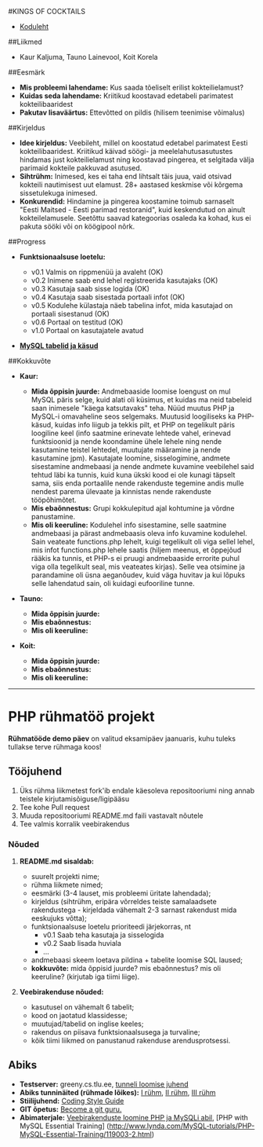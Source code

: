 #KINGS OF COCKTAILS
* [Koduleht](http://greeny.cs.tlu.ee/~kaurkal/GT_Kaur_Tauno_Koit/php-ruhmatoo-projekt/grupitoo2/home.php)

##Liikmed
* Kaur Kaljuma, Tauno Lainevool, Koit Korela

##Eesmärk 
* **Mis probleemi lahendame:** Kus saada tõeliselt erilist kokteilielamust?
* **Kuidas seda lahendame:** Kriitikud koostavad edetabeli parimatest kokteilibaaridest
* **Pakutav lisaväärtus:** Ettevõtted on pildis (hilisem teenimise võimalus)

##Kirjeldus 
* **Idee kirjeldus:** Veebileht, millel on koostatud edetabel parimatest Eesti kokteilibaaridest. Kriitikud käivad söögi- ja meelelahutusasutustes hindamas just kokteilielamust ning koostavad pingerea, et selgitada välja parimaid kokteile pakkuvad asutused.
* **Sihtrühm:** Inimesed, kes ei taha end lihtsalt täis juua, vaid otsivad kokteili nautimisest uut elamust. 28+ aastased keskmise või kõrgema sissetulekuga inimesed.
* **Konkurendid:** Hindamine ja pingerea koostamine toimub sarnaselt "Eesti Maitsed - Eesti parimad restoranid", kuid keskendutud on ainult kokteilelamusele. Seetõttu saavad kategoorias osaleda ka kohad, kus ei pakuta sööki või on köögipool nõrk.


##Progress
* **Funktsionaalsuse loetelu:**
   * v0.1 Valmis on rippmenüü ja avaleht (OK)
   * v0.2 Inimene saab end lehel registreerida kasutajaks (OK)
   * v0.3 Kasutaja saab sisse logida (OK)
   * v0.4 Kasutaja saab sisestada portaali infot (OK)
   * v0.5 Kodulehe külastaja näeb tabelina infot, mida kasutajad on portaali sisestanud (OK)
   * v0.6 Portaal on testitud (OK)
   * v1.0 Portaal on kasutajatele avatud

* **[MySQL tabelid ja käsud](http://www.tlu.ee/~kkkaur/PHP/MySQL_for_PHP.JPG)**

##Kokkuvõte
* **Kaur:** 
   * **Mida õppisin juurde:** Andmebaaside loomise loengust on mul MySQL päris selge, kuid alati oli küsimus, et kuidas ma neid tabeleid saan inimesele "käega katsutavaks" teha. Nüüd muutus PHP ja MySQL-i omavaheline seos selgemaks. Muutusid loogiliseks ka PHP-käsud, kuidas info liigub ja tekkis pilt, et PHP on tegelikult päris loogiline keel (info saatmine erinevate lehtede vahel, erinevad funktsioonid ja nende koondamine ühele lehele ning nende kasutamine teistel lehtedel, muutujate määramine ja nende kasutamine jpm). Kasutajate loomine, sisselogimine, andmete sisestamine andmebaasi ja nende andmete kuvamine veebilehel said tehtud läbi ka tunnis, kuid kuna ükski kood ei ole kunagi täpselt sama, siis enda portaalile nende rakenduste tegemine andis mulle nendest parema ülevaate ja kinnistas nende rakenduste tööpõhimõtet.
   * **Mis ebaõnnestus:** Grupi kokkulepitud ajal kohtumine ja võrdne panustamine.
   * **Mis oli keeruline:** Kodulehel info sisestamine, selle saatmine andmebaasi ja pärast andmebaasis oleva info kuvamine kodulehel. Sain veateate functions.php lehelt, kuigi tegelikult oli viga sellel lehel, mis infot functions.php lehele saatis (hiljem meenus, et õppejõud rääkis ka tunnis, et PHP-s ei pruugi andmebaaside errorite puhul viga olla tegelikult seal, mis veateates kirjas). Selle vea otsimine ja parandamine oli üsna aeganõudev, kuid väga huvitav ja kui lõpuks selle lahendatud sain, oli kuidagi eufooriline tunne.

* **Tauno:**
   * **Mida õppisin juurde:**
   * **Mis ebaõnnestus:** 
   * **Mis oli keeruline:** 
 
* **Koit:**
   * **Mida õppisin juurde:**
   * **Mis ebaõnnestus:** 
   * **Mis oli keeruline:** 



------------------
# PHP rühmatöö projekt
**Rühmatööde demo päev** on valitud eksamipäev jaanuaris, kuhu tuleks tullakse terve rühmaga koos!

## Tööjuhend
1. Üks rühma liikmetest fork'ib endale käesoleva repositooriumi ning annab teistele kirjutamisõiguse/ligipääsu
1. Tee kohe Pull request
1. Muuda repositooriumi README.md faili vastavalt nõutele
1. Tee valmis korralik veebirakendus

### Nõuded

1. **README.md sisaldab:**
    * suurelt projekti nime;
    * rühma liikmete nimed;
    * eesmärki (3-4 lauset, mis probleemi üritate lahendada);
    * kirjeldus (sihtrühm, eripära võrreldes teiste samalaadsete rakendustega - kirjeldada vähemalt 2-3 sarnast rakendust mida eeskujuks võtta);
    * funktsionaalsuse loetelu prioriteedi järjekorras, nt
        * v0.1 Saab teha kasutaja ja sisselogida
        * v0.2 Saab lisada huviala
        * ...
    * andmebaasi skeem loetava pildina + tabelite loomise SQL laused;
    * **kokkuvõte:** mida õppisid juurde? mis ebaõnnestus? mis oli keeruline? (kirjutab iga tiimi liige).


2. **Veebirakenduse nõuded:**
    * kasutusel on vähemalt 6 tabelit;
    * kood on jaotatud klassidesse;
    * muutujad/tabelid on inglise keeles;
    * rakendus on piisava funktsionaalsusega ja turvaline;
    * kõik tiimi liikmed on panustanud rakenduse arendusprotsessi.

## Abiks
* **Testserver:** greeny.cs.tlu.ee, [tunneli loomise juhend](http://minitorn.tlu.ee/~jaagup/kool/java/kursused/09/veebipr/naited/greenytunnel/greenytunnel.pdf)
* **Abiks tunninäited (rühmade lõikes):** [I rühm](https://github.com/veebiprogrammeerimine-2015s?utf8=%E2%9C%93&query=-I-ruhm), [II rühm](https://github.com/veebiprogrammeerimine-2015s?utf8=%E2%9C%93&query=-II-ruhm), [III rühm](https://github.com/veebiprogrammeerimine-2015s?utf8=%E2%9C%93&query=-III-ruhm)
* **Stiilijuhend:** [Coding Style Guide](http://www.php-fig.org/psr/psr-2/)
* **GIT õpetus:** [Become a git guru.](https://www.atlassian.com/git/tutorials/)
* **Abimaterjale:** [Veebirakenduste loomine PHP ja MySQLi abil](http://minitorn.tlu.ee/~jaagup/kool/java/loeng/veebipr/veebipr1.pdf), [PHP with MySQL Essential Training] (http://www.lynda.com/MySQL-tutorials/PHP-MySQL-Essential-Training/119003-2.html)
